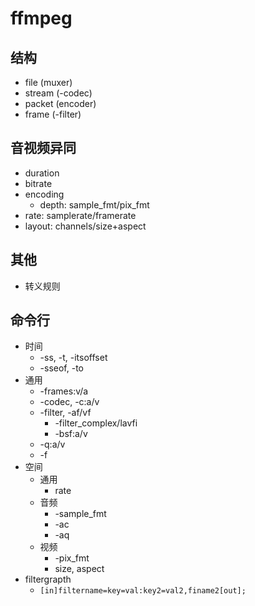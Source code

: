 


# ffmpeg

## 结构
- file (muxer)
- stream (-codec)
- packet (encoder)
- frame (-filter)

## 音视频异同
- duration
- bitrate
- encoding
  - depth: sample_fmt/pix_fmt
- rate: samplerate/framerate
- layout: channels/size+aspect


## 其他
- 转义规则

[图标]:https://en.wikipedia.org/wiki/JPEG#Entropy_coding


## 命令行
- 时间
  - -ss, -t, -itsoffset
  - -sseof, -to
- 通用
  - -frames:v/a
  - -codec, -c:a/v
  - -filter, -af/vf
    - -filter_complex/lavfi
    - -bsf:a/v
  - -q:a/v
  - -f
- 空间
  - 通用
    - rate
  - 音频
    - -sample_fmt
    - -ac
    - -aq
  - 视频
    - -pix_fmt
    - size, aspect
- filtergrapth
   - `[in]filtername=key=val:key2=val2,finame2[out];`
